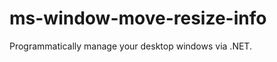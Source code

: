 ms-window-move-resize-info
==========================

Programmatically manage your desktop windows via .NET.